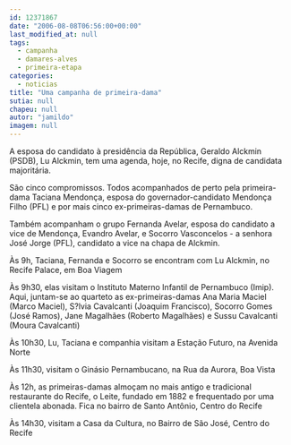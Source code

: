 ```yaml
---
id: 12371867
date: "2006-08-08T06:56:00+00:00"
last_modified_at: null
tags:
  - campanha
  - damares-alves
  - primeira-etapa
categories:
  - noticias
title: "Uma campanha de primeira-dama"
sutia: null
chapeu: null
autor: "jamildo"
imagem: null
---
```

<p>A esposa do candidato &agrave; presid&ecirc;ncia da Rep&uacute;blica, Geraldo Alckmin (PSDB), Lu Alckmin, tem uma agenda, hoje, no Recife, digna de candidata majorit&aacute;ria.</p>
<p>S&atilde;o cinco compromissos. Todos acompanhados de perto pela primeira-dama Taciana Mendon&ccedil;a, esposa do governador-candidato Mendon&ccedil;a Filho (PFL) e por mais cinco ex-primeiras-damas de Pernambuco.</p>
<p>Tamb&eacute;m acompanham o grupo Fernanda Avelar, esposa do candidato a vice de Mendon&ccedil;a, Evandro Avelar, e Socorro Vasconcelos - a senhora Jos&eacute; Jorge (PFL), candidato a vice na chapa de Alckmin.</p>
<p>&Agrave;s 9h, Taciana, Fernanda e Socorro se encontram com Lu Alckmin, no Recife Palace, em Boa Viagem</p>
<p>&Agrave;s 9h30, elas visitam o Instituto Materno Infantil de Pernambuco (Imip). Aqui, juntam-se ao quarteto as ex-primeiras-damas Ana Maria Maciel (Marco Maciel), S?lvia Cavalcanti (Joaquim Francisco), Socorro Gomes (Jos&eacute; Ramos), Jane Magalh&atilde;es (Roberto Magalh&atilde;es) e Sussu Cavalcanti (Moura Cavalcanti)</p>
<p>&Agrave;s 10h30, Lu, Taciana e companhia visitam a Esta&ccedil;&atilde;o Futuro, na Avenida Norte</p>
<p>&Agrave;s 11h30, visitam o Gin&aacute;sio Pernambucano, na Rua da Aurora, Boa Vista</p>
<p>&Agrave;s 12h, as primeiras-damas almo&ccedil;am no mais antigo e tradicional restaurante do Recife, o Leite, fundado em 1882 e frequentado por uma clientela abonada. Fica no bairro de Santo Ant&ocirc;nio, Centro do Recife</p>
<p>&Agrave;s 14h30, visitam a Casa da Cultura, no Bairro de S&atilde;o Jos&eacute;, Centro do Recife</p>
